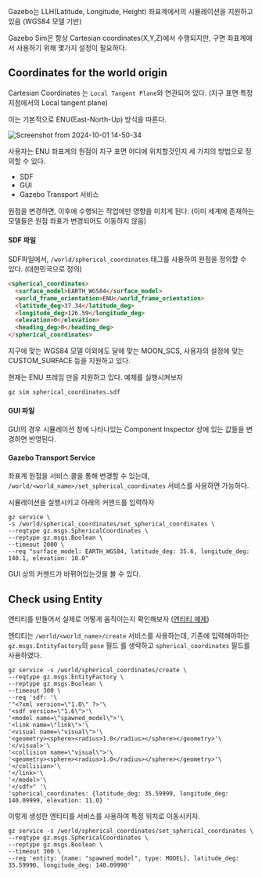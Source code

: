 Gazebo는 LLH(Latitude, Longitude, Height) 좌표계에서의 시뮬레이션을 지원하고 있음 (WGS84 모델 기반)

Gazebo Sim은 항상 Cartesian coordinates(X,Y,Z)에서 수행되지만, 구면 좌표계에서 사용하기 위해 몇가지 설정이 필요하다.

## Coordinates for the world origin

Cartesian Coordinates 는 `Local Tangent Plane`와 연관되어 있다. (지구 표면 특정 지점에서의 Local tangent plane)

이는 기본적으로 ENU(East-North-Up) 방식을 따른다.

![Screenshot from 2024-10-01 14-50-34](https://github.com/user-attachments/assets/3dafa717-f6a6-461d-92a3-2071f3917975)

사용자는 ENU 좌표계의 원점이 지구 표면 어디에 위치할것인지 세 가지의 방법으로 정의할 수 있다.

- SDF 
- GUI
- Gazebo Transport 서비스

원점을 변경하면, 이후에 수행되는 작업에만 영향을 미치게 된다. (이미 세계에 존재하는 모델들은 원점 좌표가 변경되어도 이동하지 않음)

#### SDF 파일

SDF파일에서, `/world/spherical_coordinates` 태그를 사용하여 원점을 정의할 수 있다. (대한민국으로 정의)

```html
<spherical_coordinates>
  <surface_model>EARTH_WGS84</surface_model>
  <world_frame_orientation>ENU</world_frame_orientation>
  <latitude_deg>37.34</latitude_deg>
  <longitude_deg>126.59</longitude_deg>
  <elevation>0</elevation>
  <heading_deg>0</heading_deg>
</spherical_coordinates>
```

지구에 맞는 WGS84 모델 이외에도 달에 맞는 MOON_SCS, 사용자의 설정에 맞는 CUSTOM_SURFACE 등을 지원하고 있다.

현재는 ENU 프레임 만을 지원하고 있다. 예제를 실행시켜보자
```
gz sim spherical_coordinates.sdf
```

#### GUI 파일

GUI의 경우 시뮬레이션 창에 나타나있는 Component Inspector 상에 있는 값들을 변경하면 반영된다.

#### Gazebo Transport Service

좌표계 원점을 서비스 콜을 통해 변경할 수 있는데, `/world/<world_name>/set_spherical_coordinates` 서비스를 사용하면 가능하다.

시뮬레이션을 실행시키고 아래의 커맨드를 입력하자
```
gz service \
-s /world/spherical_coordinates/set_spherical_coordinates \
--reqtype gz.msgs.SphericalCoordinates \
--reptype gz.msgs.Boolean \
--timeout 2000 \
--req "surface_model: EARTH_WGS84, latitude_deg: 35.6, longitude_deg: 140.1, elevation: 10.0"
```

GUI 상의 커맨드가 바뀌어있는것을 볼 수 있다.

## Check using Entity

엔티티를 만들어서 실제로 어떻게 움직이는지 확인해보자 ([엔티티 예제](https://gazebosim.org/api/sim/8/entity_creation.html))

엔티티는 `/world/<world_name>/create` 서비스를 사용하는데, 기존에 입력해야하는 `gz.msgs.EntityFactory`의 `pose` 필드 를 생략하고 `spherical_coordinates` 필드를 사용하였다.
```
gz service -s /world/spherical_coordinates/create \
--reqtype gz.msgs.EntityFactory \
--reptype gz.msgs.Boolean \
--timeout 300 \
--req 'sdf: '\
'"<?xml version=\"1.0\" ?>'\
'<sdf version=\"1.6\">'\
'<model name=\"spawned_model\">'\
'<link name=\"link\">'\
'<visual name=\"visual\">'\
'<geometry><sphere><radius>1.0</radius></sphere></geometry>'\
'</visual>'\
'<collision name=\"visual\">'\
'<geometry><sphere><radius>1.0</radius></sphere></geometry>'\
'</collision>'\
'</link>'\
'</model>'\
'</sdf>" '\
'spherical_coordinates: {latitude_deg: 35.59999, longitude_deg: 140.09999, elevation: 11.0} '
```

이렇게 생성한 엔티티를 서비스를 사용하여 특정 위치로 이동시키자.
```
gz service -s /world/spherical_coordinates/set_spherical_coordinates \
--reqtype gz.msgs.SphericalCoordinates \
--reptype gz.msgs.Boolean \
--timeout 300 \
--req 'entity: {name: "spawned_model", type: MODEL}, latitude_deg: 35.59990, longitude_deg: 140.09990'
```

